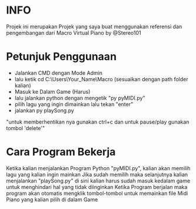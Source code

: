 # INFO
Projek ini merupakan Projek yang saya buat menggunakan referensi dan pengembangan dari Macro Virtual Piano by @Stereo101


# Petunjuk Penggunaan
- Jalankan CMD dengan Mode Admin
- lalu ketik cd C:\Users\Your_Name\Macro (sesuaikan dengan path folder kalian)
- Masuk ke Dalam Game (Harus)
- lalu jalankan python dengan mengetik "py pyMIDI.py"
- pilih lagu yang ingin dimainkan lalu tekan "enter"
- jalankan py playSong.py

"untuk memberhentikan nya gunakan ctrl+c dan untuk pause/play gunakan tombol 'delete'"

# Cara Program Bekerja
Ketika kalian menjalankan Program Python "pyMIDI.py", kalian akan memilih lagu yang kalian ingin mainkan
Jika sudah memilih maka selanjutnya kalian menjalankan "playSong.py" di sini kalian harus sudah masuk kedalam game untuk menghindari hal yang tidak diinginkan
Ketika Program berjalan maka program akan otomatis mengklik tombol-tombol untuk memainkan file Midi Piano yang kalian pilih di dalam Game
